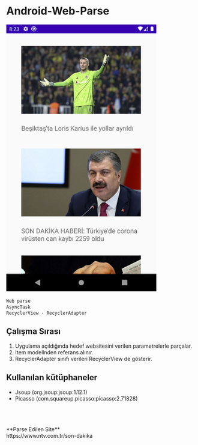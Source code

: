 # Android-Web-Parse

<img src="https://raw.githubusercontent.com/eminakcil/Android-Web-Parse/master/demo/Screenshot.png" alt="Görünüm" width="400"/> 
</br>

```
Web parse
AsyncTask
RecyclerView - RecyclerAdapter
```

## Çalışma Sırası

 1. Uygulama açıldığında hedef websitesini verilen parametrelerle parçalar.
 2. Item modelinden referans alınır.
 3. RecyclerAdapter sınıfı verileri RecyclerView de gösterir.

## Kullanılan kütüphaneler

 - Jsoup (org.jsoup:jsoup:1.12.1)
 - Picasso (com.squareup.picasso:picasso:2.71828)
</br>
</br>
</br>
**Parse Edilen Site**</br>
https://www.ntv.com.tr/son-dakika

